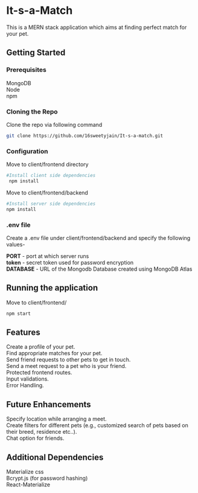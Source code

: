 # It-s-a-Match

This is a MERN stack application which aims at finding perfect match for your pet.

## Getting Started

### Prerequisites

MongoDB  
Node  
npm  

### Cloning the Repo

Clone the repo via following command

```bash
git clone https://github.com/16sweetyjain/It-s-a-match.git
```

### Configuration

Move to client/frontend directory

```bash
#Install client side dependencies
 npm install
 ```
Move to client/frontend/backend
```bash
#Install server side dependencies
npm install
```
### .env file

Create a .env file under client/frontend/backend and specify the following values-

<strong>PORT</strong> - port at which server runs  
<strong>token</strong> - secret token used for password encryption  
<strong>DATABASE</strong> - URL of the Mongodb Database created using MongoDB Atlas  

## Running the application

Move to client/frontend/
```bash
npm start
```

## Features

Create a profile of your pet.  
Find appropriate matches for your pet.  
Send friend requests to other pets to get in touch.  
Send a meet request to a pet who is your friend.  
Protected frontend routes.  
Input validations.  
Error Handling.  

## Future Enhancements

Specify location while arranging a meet.  
Create filters for different pets (e.g., customized search of pets based on their breed, residence etc..).  
Chat option for friends. 

## Additional Dependencies
Materialize css  
Bcrypt.js (for password hashing)  
React-Materialize  

